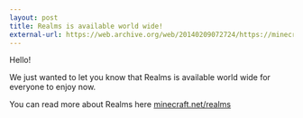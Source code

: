 ```yaml
---
layout: post
title: Realms is available world wide!
external-url: https://web.archive.org/web/20140209072724/https://minecraft.net/realms
---
```


Hello!

We just wanted to let you know that Realms is available world wide for everyone to enjoy now.

You can read more about Realms here [minecraft.net/realms](https://web.archive.org/web/20140630075940/https://minecraft.net/realms)
